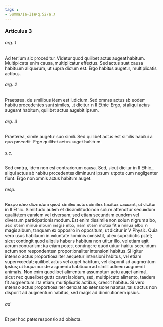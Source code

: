 ```yaml
---
tags : 
- Summa/Ia-IIæ/q.52/a.3
---
```


### Articulus 3

###### arg. 1
Ad tertium sic proceditur. Videtur quod quilibet actus augeat habitum. Multiplicata enim causa, multiplicatur effectus. Sed actus sunt causa habituum aliquorum, ut supra dictum est. Ergo habitus augetur, multiplicatis actibus.

###### arg. 2
Praeterea, de similibus idem est iudicium. Sed omnes actus ab eodem habitu procedentes sunt similes, ut dicitur in II Ethic. Ergo, si aliqui actus augeant habitum, quilibet actus augebit ipsum.

###### arg. 3
Praeterea, simile augetur suo simili. Sed quilibet actus est similis habitui a quo procedit. Ergo quilibet actus auget habitum.

###### s.c.
Sed contra, idem non est contrariorum causa. Sed, sicut dicitur in II Ethic., aliqui actus ab habitu procedentes diminuunt ipsum; utpote cum negligenter fiunt. Ergo non omnis actus habitum auget.

###### resp.
Respondeo dicendum quod similes actus similes habitus causant, ut dicitur in II Ethic. Similitudo autem et dissimilitudo non solum attenditur secundum qualitatem eandem vel diversam; sed etiam secundum eundem vel diversum participationis modum. Est enim dissimile non solum nigrum albo, sed etiam minus album magis albo, nam etiam motus fit a minus albo in magis album, tanquam ex opposito in oppositum, ut dicitur in V Physic. Quia vero usus habituum in voluntate hominis consistit, ut ex supradictis patet; sicut contingit quod aliquis habens habitum non utitur illo, vel etiam agit actum contrarium; ita etiam potest contingere quod utitur habitu secundum actum non respondentem proportionaliter intensioni habitus. Si igitur intensio actus proportionaliter aequetur intensioni habitus, vel etiam superexcedat; quilibet actus vel auget habitum, vel disponit ad augmentum ipsius; ut loquamur de augmento habituum ad similitudinem augmenti animalis. Non enim quodlibet alimentum assumptum actu auget animal, sicut nec quaelibet gutta cavat lapidem, sed, multiplicato alimento, tandem fit augmentum. Ita etiam, multiplicatis actibus, crescit habitus. Si vero intensio actus proportionaliter deficiat ab intensione habitus, talis actus non disponit ad augmentum habitus, sed magis ad diminutionem ipsius.

###### ad 
Et per hoc patet responsio ad obiecta.

